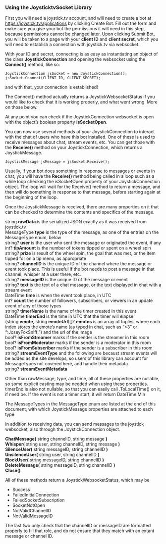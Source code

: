 ### Using the JoysticktvSocket Library

First you will need a joystick.tv account, and will need to create a bot at https://joystick.tv/applications by clicking Create Bot.  Fill out the form and make sure you give your bot the permissions it will need in this step, because permissions cannot be changed later. Upon clicking Submit Bot, you will be taken to a page with your **client ID** and **client secret**, which you will need to establish a connection with joystick.tv via websocket.

With your ID and secret, connecting is as easy as instantiating an object of the class **JoystickConnection** and opening the websocket using the **Connect()** method, like so:

    JoystickConnection jsSocket = new JoystickConnection();
    jsSocket.Connect(CLIENT_ID, CLIENT_SECRET);

and with that, your connection is established!

The Connect() method actually returns a JoystickWebsocketStatus if you would like to check that it is working properly, and what went wrong.  More on those below.

At any point you can check if the JoystickConnection websocket is open with the object’s boolean property **isSocketOpen**.

You can now use several methods of your JoystickConnection to interact with the chat of users who have this bot installed.  One of these is used to receive messages about chat, stream events, etc.  You can get those with the **Receive()** method on your JoystickConnection, which returns a JoystickMessage.

    JoystickMessage jsMessage = jsSocket.Receive();

Usually, if your bot does something in response to messages or events in chat, you will have the **Receive()** method being called in a loop such as a while loop checking the isSocketOpen property of your JoystickConnection object.  The loop will wait for the Receive() method to return a message, and then will do something in response to that message, before starting again at the beginning of the loop.

Once the JoystickMessage is received, there are many properties on it that can be checked to determine the contents and specifics of the message.

string **rawData** is the serialized JSON exactly as it was received from joystick.tv  
MessageType **type** is the type of the message, as one of the entries on the MessageType enum, below  
string? **user** is the user who sent the message or originated the event, if any  
int? **tipAmount** is the number of tokens tipped or spent on a wheel spin  
string? **prize** is result of the wheel spin, the goal that was met, or the item tipped for on a tip menu, as appropriate  
string? **channelID** is the unique ID of the channel where the message or event took place.  This is useful if the bot needs to post a message in that channel, whisper at a user there, etc.  
string? **messageID** is the unique ID of the message or event  
string? **text** is the text of a chat message, or the text displayed in chat with a stream event  
DateTime **time** is when the event took place, in UTC  
int? **count** the number of followers, subscribers, or viewers in an update event of any of those types  
string? **timerName** is the name of the timer created in this event  
DateTime **timerEnd** is the time in UTC that the timer will elapse  
(string **emote**, string **emoteUrl**)[]? **emotes** is an array of tuples, where each index stores the emote’s name (as typed in chat, such as “<3” or “:JoseyFoxSniff:”) and the url of the image  
bool? **isFromStreamer** marks if the sender is the streamer in this room  
bool? **isFromModerator** marks if the sender is a moderator in this room  
bool? **isFromSubscriber** marks if the sender is a subscriber in this room  
string? **streamEventType** and the following are becaust stream events will be added as the site develops, so users of this library can account for MessageTypes not covered here, and handle their metadata  
string? **streamEventMetadata**

Other than rawMessage, type, and time, all of these properties are nullable, so some explicit casting may be needed when using these properties.  timerEnd is also not nullable, so that you can easily call .ToLocalTime() on it, if need be.  If the event is not a timer start, it will return DateTime.Min

The MessageTypes in the MessageType enum are listed at the end of this document, with which JoystickMessage properties are attached to each type

In addition to receiving data, you can send messages to the joystick websocket, also through the JoystickConnection object.

**ChatMessage(** string channelID, string message **)**  
**Whisper(** string user, string channelID, string message **)**  
**SilenceUser(** string messageID, string channelID **)**  
**UnsilenceUser(** string user, string channelID **)**  
**BlockUser(** string messageID, string channelID **)**  
**DeleteMessage(** string messageID, string channelID **)**  
**Close()**

All of these methods return a JoystickWebsocketStatus, which may be
- Success
- FailedInitialConnection
- FailedSocketSubscription
- SocketNotOpen
- NotValidChannelID
- NotValidMessageID

The last two only check that the channelID or messageID are formatted properly to fill that role, and do not ensure that they match with an extant message or channel ID.
